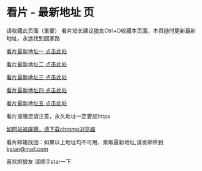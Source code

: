 # 看片 - 最新地址 页

请收藏此页面（重要）
看片站长建议狼友Ctrl+D收藏本页面，本页随时更新最新地址，永远找到回家路

[看片最新地址一 点击此处](https://80cp.buzz/) 

[看片最新地址二 点击此处](https://80ck.buzz/) 

[看片最新地址三 点击此处](https://80cg.buzz/) 

[看片最新地址四 点击此处](https://80cn.buzz/) 

[看片最新地址五 点击此处](https://80co.buzz/) 

看片提醒您请注意，永久地址一定要加https

[如网站被屏蔽，请下载chrome浏览器](https://8xe23.com/chrome_93.0.4577.82.apk) 

看片邮箱找回：如果以上地址均不可用，索取最新地址,请发邮件到 kpian@mail.com

喜欢的狼友 请顺手star一下
